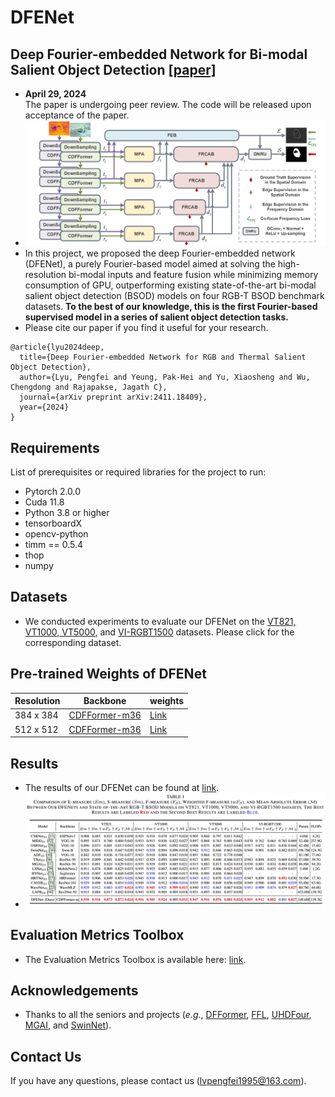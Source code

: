 # DFENet
## Deep Fourier-embedded Network for Bi-modal Salient Object Detection [[paper]](https://arxiv.org/abs/2411.18409) 
- **April 29, 2024**  
  The paper is undergoing peer review. The code will be released upon acceptance of the paper.
- ![Framework](https://github.com/JoshuaLPF/DFENet/blob/main/Figure/framework.png)
- In this project, we proposed the deep Fourier-embedded network (DFENet), a purely Fourier-based model aimed at solving the high-resolution bi-modal inputs and feature fusion while minimizing memory consumption of GPU, outperforming existing state-of-the-art bi-modal salient object detection (BSOD) models on four RGB-T BSOD benchmark datasets. **To the best of our knowledge, this is the first Fourier-based supervised model in a series of salient object detection tasks.**
- Please cite our paper if you find it useful for your research.
```
@article{lyu2024deep,
  title={Deep Fourier-embedded Network for RGB and Thermal Salient Object Detection},
  author={Lyu, Pengfei and Yeung, Pak-Hei and Yu, Xiaosheng and Wu, Chengdong and Rajapakse, Jagath C},
  journal={arXiv preprint arXiv:2411.18409},
  year={2024}
}
```
## Requirements

List of prerequisites or required libraries for the project to run:

- Pytorch 2.0.0
- Cuda 11.8
- Python 3.8 or higher
- tensorboardX
- opencv-python
- timm == 0.5.4
- thop
- numpy

## Datasets
- We conducted experiments to evaluate our DFENet on the [VT821, VT1000, VT5000](https://github.com/lz118/RGBT-Salient-Object-Detection), and [VI-RGBT1500](https://github.com/huanglm-me/VI-RGBT1500) datasets. Please click for the corresponding dataset.
 
## Pre-trained Weights of DFENet

  Resolution  | Backbone | weights
 ---- | ----- | ------  
 384 x 384 | [CDFFormer-m36](https://github.com/okojoalg/dfformer/releases/download/weights/cdfformer_m36.pth) | [Link](https://pan.baidu.com/s/1rminKzFj_sjxRcSqwV5mdw?pwd=iu73) 
 512 x 512 | [CDFFormer-m36](https://github.com/okojoalg/dfformer/releases/download/weights/cdfformer_m36.pth) | [Link]()

## Results
- The results of our DFENet can be found at [link](https://pan.baidu.com/s/17tDPotfrEiQ8TSkf9LVdBw?pwd=up6m).
- ![result](https://github.com/JoshuaLPF/DFENet/blob/main/Figure/result.png)

## Evaluation Metrics Toolbox
- The Evaluation Metrics Toolbox is available here: [link](https://github.com/jiwei0921/Saliency-Evaluation-Toolbox).

## Acknowledgements
- Thanks to all the seniors and projects (*e.g.*, [DFFormer](https://github.com/okojoalg/dfformer), [FFL](https://github.com/EndlessSora/focal-frequency-loss), [UHDFour](https://li-chongyi.github.io/UHDFour/), [MGAI](https://github.com/huanglm-me/VI-RGBT1500), and [SwinNet](https://github.com/okojoalg/dfformer)).

## Contact Us
If you have any questions, please contact us (lvpengfei1995@163.com).
